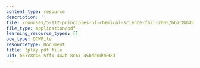 ```yaml
---
content_type: resource
description: ''
file: /courses/5-112-principles-of-chemical-science-fall-2005/b67c8d465ff1442b8c6145bdb0d90383_dxR06Mi8ExI.pdf
file_type: application/pdf
learning_resource_types: []
ocw_type: OCWFile
resourcetype: Document
title: 3play pdf file
uid: b67c8d46-5ff1-442b-8c61-45bdb0d90383
---
```

